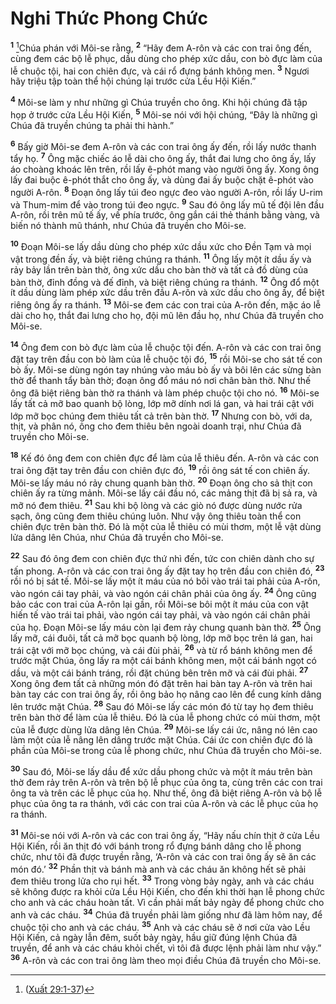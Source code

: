 # Nghi Thức Phong Chức
<sup><b>1</b></sup> [^1*]Chúa phán với Môi-se rằng, <sup><b>2</b></sup> “Hãy đem A-rôn và các con trai ông đến, cùng đem các bộ lễ phục, dầu dùng cho phép xức dầu, con bò đực làm của lễ chuộc tội, hai con chiên đực, và cái rổ đựng bánh không men. <sup><b>3</b></sup> Ngươi hãy triệu tập toàn thể hội chúng lại trước cửa Lều Hội Kiến.”

<sup><b>4</b></sup> Môi-se làm y như những gì Chúa truyền cho ông. Khi hội chúng đã tập họp ở trước cửa Lều Hội Kiến, <sup><b>5</b></sup> Môi-se nói với hội chúng, “Ðây là những gì Chúa đã truyền chúng ta phải thi hành.”

<sup><b>6</b></sup> Bấy giờ Môi-se đem A-rôn và các con trai ông ấy đến, rồi lấy nước thanh tẩy họ. <sup><b>7</b></sup> Ông mặc chiếc áo lễ dài cho ông ấy, thắt đai lưng cho ông ấy, lấy áo choàng khoác lên trên, rồi lấy ê-phót mang vào người ông ấy. Xong ông lấy đai buộc ê-phót thắt cho ông ấy, và dùng đai ấy buộc chặt ê-phót vào người A-rôn. <sup><b>8</b></sup> Ðoạn ông lấy túi đeo ngực đeo vào người A-rôn, rồi lấy U-rim và Thum-mim để vào trong túi đeo ngực. <sup><b>9</b></sup> Sau đó ông lấy mũ tế đội lên đầu A-rôn, rồi trên mũ tế ấy, về phía trước, ông gắn cái thẻ thánh bằng vàng, và biến nó thành mũ thánh, như Chúa đã truyền cho Môi-se.

<sup><b>10</b></sup> Ðoạn Môi-se lấy dầu dùng cho phép xức dầu xức cho Ðền Tạm và mọi vật trong đền ấy, và biệt riêng chúng ra thánh. <sup><b>11</b></sup> Ông lấy một ít dầu ấy và rảy bảy lần trên bàn thờ, ông xức dầu cho bàn thờ và tất cả đồ dùng của bàn thờ, đỉnh đồng và đế đỉnh, và biệt riêng chúng ra thánh. <sup><b>12</b></sup> Ông đổ một ít dầu dùng làm phép xức dầu trên đầu A-rôn và xức dầu cho ông ấy, để biệt riêng ông ấy ra thánh. <sup><b>13</b></sup> Môi-se đem các con trai của A-rôn đến, mặc áo lễ dài cho họ, thắt đai lưng cho họ, đội mũ lên đầu họ, như Chúa đã truyền cho Môi-se.

<sup><b>14</b></sup> Ông đem con bò đực làm của lễ chuộc tội đến. A-rôn và các con trai ông đặt tay trên đầu con bò làm của lễ chuộc tội đó, <sup><b>15</b></sup> rồi Môi-se cho sát tế con bò ấy. Môi-se dùng ngón tay nhúng vào máu bò ấy và bôi lên các sừng bàn thờ để thanh tẩy bàn thờ; đoạn ông đổ máu nó nơi chân bàn thờ. Như thế ông đã biệt riêng bàn thờ ra thánh và làm phép chuộc tội cho nó. <sup><b>16</b></sup> Môi-se lấy tất cả mỡ bao quanh bộ lòng, lớp mỡ dính nơi lá gan, và hai trái cật với lớp mỡ bọc chúng đem thiêu tất cả trên bàn thờ. <sup><b>17</b></sup> Nhưng con bò, với da, thịt, và phân nó, ông cho đem thiêu bên ngoài doanh trại, như Chúa đã truyền cho Môi-se.

<sup><b>18</b></sup> Kế đó ông đem con chiên đực để làm của lễ thiêu đến. A-rôn và các con trai ông đặt tay trên đầu con chiên đực đó, <sup><b>19</b></sup> rồi ông sát tế con chiên ấy. Môi-se lấy máu nó rảy chung quanh bàn thờ. <sup><b>20</b></sup> Ðoạn ông cho sả thịt con chiên ấy ra từng mảnh. Môi-se lấy cái đầu nó, các mảng thịt đã bị sả ra, và mỡ nó đem thiêu. <sup><b>21</b></sup> Sau khi bộ lòng và các giò nó được dùng nước rửa sạch, ông cũng đem thiêu chúng luôn. Như vậy ông thiêu toàn thể con chiên đực trên bàn thờ. Ðó là một của lễ thiêu có mùi thơm, một lễ vật dùng lửa dâng lên Chúa, như Chúa đã truyền cho Môi-se.

<sup><b>22</b></sup> Sau đó ông đem con chiên đực thứ nhì đến, tức con chiên dành cho sự tấn phong. A-rôn và các con trai ông ấy đặt tay họ trên đầu con chiên đó, <sup><b>23</b></sup> rồi nó bị sát tế. Môi-se lấy một ít máu của nó bôi vào trái tai phải của A-rôn, vào ngón cái tay phải, và vào ngón cái chân phải của ông ấy. <sup><b>24</b></sup> Ông cũng bảo các con trai của A-rôn lại gần, rồi Môi-se bôi một ít máu của con vật hiến tế vào trái tai phải, vào ngón cái tay phải, và vào ngón cái chân phải của họ. Ðoạn Môi-se lấy máu còn lại đem rảy chung quanh bàn thờ. <sup><b>25</b></sup> Ông lấy mỡ, cái đuôi, tất cả mỡ bọc quanh bộ lòng, lớp mỡ bọc trên lá gan, hai trái cật với mỡ bọc chúng, và cái đùi phải, <sup><b>26</b></sup> và từ rổ bánh không men để trước mặt Chúa, ông lấy ra một cái bánh không men, một cái bánh ngọt có dầu, và một cái bánh tráng, rồi đặt chúng bên trên mỡ và cái đùi phải. <sup><b>27</b></sup> Xong ông đem tất cả những món đó đặt trên hai bàn tay A-rôn và trên hai bàn tay các con trai ông ấy, rồi ông bảo họ nâng cao lên để cung kính dâng lên trước mặt Chúa. <sup><b>28</b></sup> Sau đó Môi-se lấy các món đó từ tay họ đem thiêu trên bàn thờ để làm của lễ thiêu. Ðó là của lễ phong chức có mùi thơm, một của lễ được dùng lửa dâng lên Chúa. <sup><b>29</b></sup> Môi-se lấy cái ức, nâng nó lên cao làm một của lễ nâng lên dâng trước mặt Chúa. Cái ức con chiên đực đó là phần của Môi-se trong của lễ phong chức, như Chúa đã truyền cho Môi-se.

<sup><b>30</b></sup> Sau đó, Môi-se lấy dầu để xức dầu phong chức và một ít máu trên bàn thờ đem rảy trên A-rôn và trên bộ lễ phục của ông ta, cùng trên các con trai ông ta và trên các lễ phục của họ. Như thế, ông đã biệt riêng A-rôn và bộ lễ phục của ông ta ra thánh, với các con trai của A-rôn và các lễ phục của họ ra thánh.

<sup><b>31</b></sup> Môi-se nói với A-rôn và các con trai ông ấy, “Hãy nấu chín thịt ở cửa Lều Hội Kiến, rồi ăn thịt đó với bánh trong rổ đựng bánh dâng cho lễ phong chức, như tôi đã được truyền rằng, ‘A-rôn và các con trai ông ấy sẽ ăn các món đó.’ <sup><b>32</b></sup> Phần thịt và bánh mà anh và các cháu ăn không hết sẽ phải đem thiêu trong lửa cho rụi hết. <sup><b>33</b></sup> Trong vòng bảy ngày, anh và các cháu sẽ không được ra khỏi cửa Lều Hội Kiến, cho đến khi thời hạn lễ phong chức cho anh và các cháu hoàn tất. Vì cần phải mất bảy ngày để phong chức cho anh và các cháu. <sup><b>34</b></sup> Chúa đã truyền phải làm giống như đã làm hôm nay, để chuộc tội cho anh và các cháu. <sup><b>35</b></sup> Anh và các cháu sẽ ở nơi cửa vào Lều Hội Kiến, cả ngày lẫn đêm, suốt bảy ngày, hầu giữ đúng lệnh Chúa đã truyền, để anh và các cháu khỏi chết, vì tôi đã được lệnh phải làm như vậy.” <sup><b>36</b></sup> A-rôn và các con trai ông làm theo mọi điều Chúa đã truyền cho Môi-se.

[^1*]: ([Xuất 29:1-37](/passage/?search=Exod.29.1-Exod.29.37\&version=BD2011))